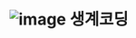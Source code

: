 # ![image](https://github.com/codestates-seb/seb45_pre_018/assets/47932834/ad3f139f-f115-4c7a-aafa-9a61266ea4d3) 생계코딩
